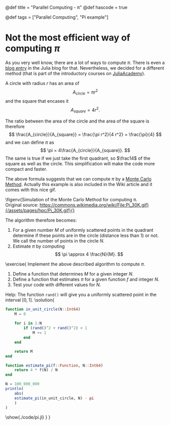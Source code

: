 @def title = "Parallel Computing - &pi;"
@def hascode = true

@def tags = ["Parallel Computing", "Pi example"]

# Not the most efficient way of computing $\pi$

As you very well know, there are a lot of ways to compute $\pi$. There is even a [blog entry](https://julialang.org/blog/2017/03/piday/) in the Julia blog for that. Nevertheless, we decided for a different method (that is part of the introductory courses on [JuliaAcademy](https://juliaacademy.com/)).

A circle with radius $r$ has an area of 
$$A_{circle} = \pi r^2$$
and the square that encases it 
$$A_{square} = 4 r^2.$$

The ratio between the area of the circle and the area of the square is therefore
$$
\frac{A_{circle}}{A_{square}} = \frac{\pi r^2}{4 r^2} = \frac{\pi}{4}
$$
and we can define $\pi$ as
$$
\pi = 4\frac{A_{circle}}{A_{square}}.
$$
The same is true if we just take the first quadrant, so $\frac14$ of the square as well as the circle. This simplification will make the code more compact and faster. 

The above formula suggests that we can compute $\pi$ by a [Monte Carlo Method](https://en.wikipedia.org/wiki/Monte_Carlo_method). Actually this example is also included in the Wiki article and it comes with this nice gif.

\figenv{Simulation of the Monte Carlo Method for computing &pi;. <br>Original source: https://commons.wikimedia.org/wiki/File:Pi_30K.gif}{/assets/pages/hpc/Pi_30K.gif}{}

The algorithm therefore becomes:
1. For a given number $M$ of uniformly scattered points in the quadrant determine if these points are in the circle (distance less than 1) or not. We call the number of points in the circle $N$. 
1. Estimate $\pi$ by computing 
$$
\pi \approx 4  \frac{N}{M}.
$$

\exercise{
Implement the above described algorithm to compute $\pi$.
1. Define a function that determines $M$ for a given integer $N$.
1. Define a function that estimates $\pi$ for a given function $f$ and integer $N$.
1. Test your code with different values for $N$.

Help: The function `rand()` will give you a uniformly scattered point in the interval $[0,1]$.
\solution{
```julia:./code/pi.jl
function in_unit_circle(N::Int64)
    M = 0
    
    for i in 1:N
        if (rand()^2 + rand()^2) < 1
            M += 1
        end
    end

    return M
end

function estimate_pi(f::Function, N::Int64)
    return 4 * f(N) / N
end

N = 100_000_000
println(
    abs(
    estimate_pi(in_unit_circle, N) - pi
    )
)
```
\show{./code/pi.jl}
}
}